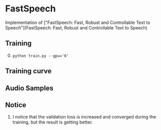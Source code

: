 # FastSpeech
Implementation of ["FastSpeech: Fast, Robust and Controllable Text to Speech"](FastSpeech: Fast, Robust and Controllable Text to Speech)

## Training  
0. `python train.py --gpu='0'`


## Training curve  


## Audio Samples    


## Notice  
1. I notice that the validation loss is increased and converged during the training, but the result is getting better.  
